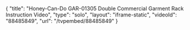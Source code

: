 {
    "title": "Honey-Can-Do GAR-01305 Double Commercial Garment Rack Instruction Video",
    "type": "solo",
    "layout": "iframe-static",
    "videoId": "88485849",
    "url": "\/tvpembed\/88485849"
}